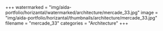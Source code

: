 +++
watermarked = "img/aida-portfolio/horizantal/watermarked/architecture/mercade_33.jpg"
image = "img/aida-portfolio/horizantal/thumbnails/architecture/mercade_33.jpg"
filename = "mercade_33"
categories = "Architecture"
+++
